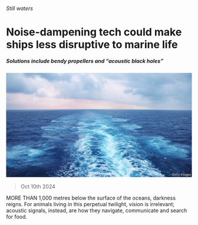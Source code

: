 ###### Still waters

# Noise-dampening tech could make ships less disruptive to marine life 

##### Solutions include bendy propellers and “acoustic black holes” 

![image](images/20241012_STP002.jpg) 

> Oct 10th 2024 

MORE THAN 1,000 metres below the surface of the oceans, darkness reigns. For animals living in this perpetual twilight, vision is irrelevant; acoustic signals, instead, are how they navigate, communicate and search for food.

